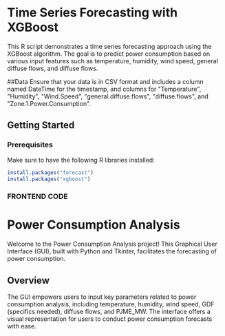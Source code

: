 # Time Series Forecasting with XGBoost

This R script demonstrates a time series forecasting approach using the XGBoost algorithm. The goal is to predict power consumption based on various input features such as temperature, humidity, wind speed, general diffuse flows, and diffuse flows.

##Data
Ensure that your data is in CSV format and includes a column named DateTime for the timestamp, and columns for "Temperature", "Humidity", "Wind.Speed", "general.diffuse.flows", "diffuse.flows", and "Zone.1.Power.Consumption".

## Getting Started

### Prerequisites

Make sure to have the following R libraries installed:

```R
install.packages("forecast")
install.packages("xgboost")
```
### FRONTEND CODE
# Power Consumption Analysis

Welcome to the Power Consumption Analysis project! This Graphical User Interface (GUI), built with Python and Tkinter, facilitates the forecasting of power consumption.

## Overview

The GUI empowers users to input key parameters related to power consumption analysis, including temperature, humidity, wind speed, GDF (specifics needed), diffuse flows, and PJME_MW. The interface offers a visual representation for users to conduct power consumption forecasts with ease.
